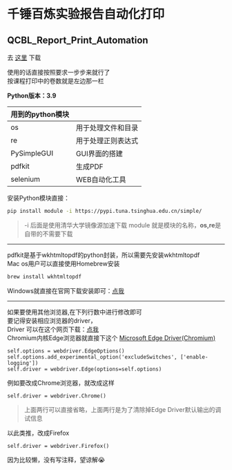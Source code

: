 千锤百炼实验报告自动化打印
=================
## QCBL_Report_Print_Automation

去 [这里](https://github.com/1595258509/QCBL_Report_Print_Automation/releases/) 下载

使用的话直接按照要求一步步来就行了\
按课程打印中的卷数就是左边那一栏

**Python版本：3.9**

| 用到的python模块                       |                       |
|-----------------------------------|:----------------------| 
| os                                | 用于处理文件和目录             |  
| re                                | 用于处理正则表达式             | 
| PySimpleGUI                       | GUI界面的搭建              |
| pdfkit                            | 生成PDF                 |
| selenium                          | WEB自动化工具              |

安装Python模块直接：
```zsh
pip install module -i https://pypi.tuna.tsinghua.edu.cn/simple/
```
>-i 后面是使用清华大学镜像源加速下载
> module 就是模块的名称，**os,re**是自带的不需要下载
------------

pdfkit是基于wkhtmltopdf的python封装，所以需要先安装wkhtmltopdf\
Mac os用户可以直接使用Homebrew安装
```Zsh
brew install wkhtmltopdf
```
Windows就直接在官网下载安装即可：[点我](https://wkhtmltopdf.org/downloads.html)

---------

如果要使用其他浏览器,在下列行数中进行修改即可\
要记得安装相应浏览器的driver，\
Driver 可以在这个网页下载：[点我](https://liushilive.github.io/github_selenium_drivers/index.html) \
Chromium内核Edge浏览器就直接下这个 [Microsoft Edge Driver(Chromium)](https://developer.microsoft.com/zh-cn/microsoft-edge/tools/webdriver/)

```Python3
self.options = webdriver.EdgeOptions()
self.options.add_experimental_option('excludeSwitches', ['enable-logging'])
self.driver = webdriver.Edge(options=self.options)
```

例如要改成Chrome浏览器，就改成这样

```Python3
self.driver = webdriver.Chrome()
```
> 上面两行可以直接省略，上面两行是为了清除掉Edge Driver默认输出的调试信息

以此类推，改成Firefox
```python3
self.driver = webdriver.Firefox()
```

因为比较懒，没有写注释，望谅解😭
